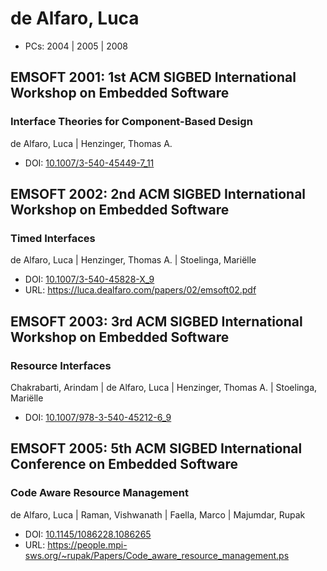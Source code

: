 # de Alfaro, Luca

* PCs: 2004 | 2005 | 2008

## EMSOFT 2001: 1st ACM SIGBED International Workshop on Embedded Software

### Interface Theories for Component-Based Design
de Alfaro, Luca | Henzinger, Thomas A.
* DOI: [10.1007/3-540-45449-7_11](https://doi.org/10.1007/3-540-45449-7_11)

## EMSOFT 2002: 2nd ACM SIGBED International Workshop on Embedded Software

### Timed Interfaces
de Alfaro, Luca | Henzinger, Thomas A. | Stoelinga, Mariëlle
* DOI: [10.1007/3-540-45828-X_9](https://doi.org/10.1007/3-540-45828-X_9)
* URL: <https://luca.dealfaro.com/papers/02/emsoft02.pdf>

## EMSOFT 2003: 3rd ACM SIGBED International Workshop on Embedded Software

### Resource Interfaces
Chakrabarti, Arindam | de Alfaro, Luca | Henzinger, Thomas A. | Stoelinga, Mariëlle
* DOI: [10.1007/978-3-540-45212-6_9](https://doi.org/10.1007/978-3-540-45212-6_9)

## EMSOFT 2005: 5th ACM SIGBED International Conference on Embedded Software

### Code Aware Resource Management
de Alfaro, Luca | Raman, Vishwanath | Faella, Marco | Majumdar, Rupak
* DOI: [10.1145/1086228.1086265](https://doi.org/10.1145/1086228.1086265)
* URL: <https://people.mpi-sws.org/~rupak/Papers/Code_aware_resource_management.ps>

